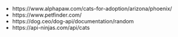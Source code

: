 <ul>
  <li>https://www.alphapaw.com/cats-for-adoption/arizona/phoenix/</li>
<li>https://www.petfinder.com/</li>
  <li>https://dog.ceo/dog-api/documentation/random</li>
  <li>https://api-ninjas.com/api/cats</li>
</ul>
